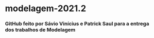 # modelagem-2021.2

### GitHub feito por Sávio Vinícius e Patrick Saul para a entrega dos trabalhos de Modelagem

